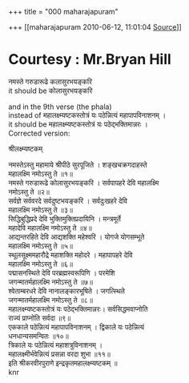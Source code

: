 +++
title = "000 maharajapuram"

+++
[[maharajapuram	2010-06-12, 11:01:04 [Source](https://groups.google.com/g/samskrita/c/vA5y4Ed99xY)]]



Courtesy : Mr.Bryan Hill  
===================  
नमस्ते गरुडारूढे कलासुरभयङ्करि  
it should be कोलासुरभयङ्करि

and in the 9th verse (the phala)  
instead of महालक्ष्म्यष्टकस्तोत्रं यः पठेन्नित्यं महापापविनाशनम् ।  
it should be महालक्ष्म्यष्टकस्तोत्रं यः पठेद्भक्तिमान्नरः ।  
Corrected version:

श्रीलक्ष्म्यष्टकम्

नमस्तेऽस्तु महामाये श्रीपीठे सुरपूजिते । शङ्खचक्रगदाहस्ते  
महालक्ष्मि नमोऽस्तु ते ॥१॥  
नमस्ते गरुडारूढे कोलासुरभयङ्करि । सर्वपापहरे देवि महालक्ष्मि  
नमोऽस्तु ते ॥२॥  
सर्वज्ञे सर्ववरदे सर्वदुष्टभयङ्करि । सर्वदुःखहरे देवि  
महालक्ष्मि नमोऽस्तु ते ॥३॥  
सिद्धिबुद्धिप्रदे देवि भुक्तिमुक्तिप्रदायिनि । मन्त्रमूर्ते  
महादेवि महालक्ष्मि नमोऽस्तु ते ॥४॥  
आद्यन्तरहिते देवि आद्यशक्ति महेश्वरि । योगजे योगसम्भूते  
महालक्ष्मि नमोऽस्तु ते ॥५॥  
स्थूलसूक्ष्ममहारौद्रे महाशक्ति महोदरे । महापापहरे देवि  
महालक्ष्मि नमोऽस्तु ते ॥६॥  
पद्मासनस्थिते देवि परब्रह्मस्वरूपिणि । परमेशि  
जगन्मातर्महालक्ष्मि नमोऽस्तु ते ॥७॥  
श्वेताम्बरधरे देवि नानालङ्कारभूषिते । जगत्स्थिते  
जगन्मातर्महालक्ष्मि नमोऽस्तु ते ॥८॥  
महालक्ष्म्यष्टकस्तोत्रं यः पठेद्भक्तिमान्नरः। सर्वसिद्धमवाप्नोति  
राज्यं प्राप्नोति सर्वदा ॥९॥  
एककाले पठेन्नित्यं महापापविनाशनम् । द्विकाले यः पठेन्नित्यं  
धनधान्यसमन्वितः ॥१०॥  
त्रिकाले यः पठेन्नित्यं महाशत्रुविनाशनम् ।  
महालक्ष्मीर्भवेन्नित्यं प्रसन्ना वरदा शुभा ॥११॥  
इति श्रीकरवीरपुराणे इन्द्रकृतमहालक्ष्म्यष्टकम् ॥  
knr  

